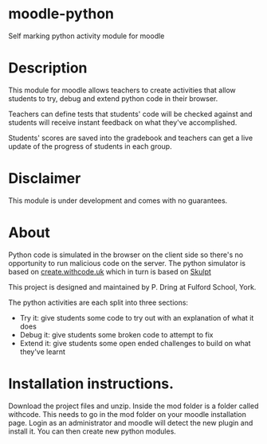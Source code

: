 # moodle-python
Self marking python activity module for moodle

# Description
This module for moodle allows teachers to create activities that allow students to try, debug and extend python code in their browser.

Teachers can define tests that students' code will be checked against and students will receive instant feedback on what they've accomplished.

Students' scores are saved into the gradebook and teachers can get a live update of the progress of students in each group.

# Disclaimer
This module is under development and comes with no guarantees.

# About
Python code is simulated in the browser on the client side so there's no opportunity to run malicious code on the server. The python simulator is based on [create.withcode.uk](https://create.withcode.uk) which in turn is based on [Skulpt](http://www.skulpt.org/)

This project is designed and maintained by P. Dring at Fulford School, York.

The python activities are each split into three sections:

- Try it: give students some code to try out with an explanation of what it does
- Debug it: give students some broken code to attempt to fix
- Extend it: give students some open ended challenges to build on what they've learnt

# Installation instructions.
Download the project files and unzip. Inside the mod folder is a folder called withcode. This needs to go in the mod folder on your moodle installation page. Login as an administrator and moodle will detect the new plugin and install it. You can then create new python modules.
